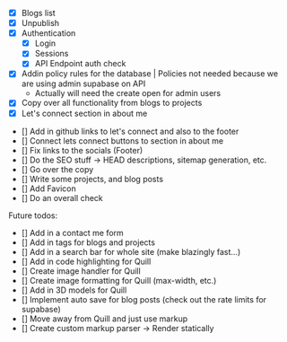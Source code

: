 
- [X] Blogs list
- [X] Unpublish 
- [X] Authentication
    - [X] Login
    - [X] Sessions
    - [X] API Endpoint auth check
- [X] Addin policy rules for the database | Policies not needed because we are using admin supabase on API
    - Actually will need the create open for admin users
- [X] Copy over all functionality from blogs to projects
- [X] Let's connect section in about me
- [] Add in github links to let's connect and also to the footer
- [] Connect lets connect buttons to section in about me
- [] Fix links to the socials (Footer)
- [] Do the SEO stuff -> HEAD descriptions, sitemap generation, etc.
- [] Go over the copy
- [] Write some projects, and blog posts
- [] Add Favicon
- [] Do an overall check

Future todos:
- [] Add in a contact me form
- [] Add in tags for blogs and projects
- [] Add in a search bar for whole site (make blazingly fast...)
- [] Add in code highlighting for Quill
- [] Create image handler for Quill
- [] Create image formatting for Quill (max-width, etc.)
- [] Add in 3D models for Quill
- [] Implement auto save for blog posts (check out the rate limits for supabase)
- [] Move away from Quill and just use markup
- [] Create custom markup parser -> Render statically